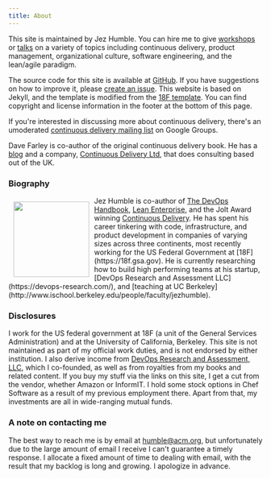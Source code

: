 ```yaml
---
title: About
---
```


This site is maintained by Jez Humble. You can hire me to give [workshops](/about/workshops) or [talks](/about/talks) on a variety of topics including continuous delivery, product management, organizational culture, software engineering, and the lean/agile paradigm.

The source code for this site is available at [GitHub](https://github.com/jezhumble/cdsite). If you have suggestions on how to improve it, please [create an issue](https://github.com/jezhumble/cdsite/issues). This website is based on Jekyll, and the template is modified from the [18F template](https://pages.18f.gov/guides-template/). You can find copyright and license information in the footer at the bottom of this page.

If you're interested in discussing more about continuous delivery, there's an umoderated [continuous delivery mailing list](https://groups.google.com/forum/#!forum/continuousdelivery) on Google Groups.

Dave Farley is co-author of the original continuous delivery book. He has a [blog](http://www.davefarley.net/) and a company, [Continuous Delivery Ltd](http://www.continuous-delivery.co.uk/), that does consulting based out of the UK.

### Biography ###

<img src="/images/jez.jpeg" width="150px" style="padding:10px;float:left;" />
Jez Humble is co-author of <a href="http://www.amazon.com/dp/1942788002?tag=contindelive-20">The DevOps Handbook</a>, <a href="http://www.amazon.com/dp/1449368425?tag=contindelive-20">Lean Enterprise</a>, and the Jolt Award winning <a href="http://www.amazon.com/dp/0321601912?tag=contindelive-20">Continuous Delivery</a>. He has spent his career tinkering with code, infrastructure, and product development in companies of varying sizes across three continents, most recently working for the US Federal Government at [18F](https://18f.gsa.gov). He is currently researching how to build high performing teams at his startup, [DevOps Research and Assessment LLC](https://devops-research.com/), and [teaching at UC Berkeley](http://www.ischool.berkeley.edu/people/faculty/jezhumble).

### Disclosures ###

I work for the US federal government at 18F (a unit of the General Services Administration) and at the University of California, Berkeley. This site is not maintained as part of my official work duties, and is not endorsed by either institution. I also derive income from [DevOps Research and Assessment, LLC](http://devops-research.com/), which I co-founded, as well as from royalties from my books and related content. If you buy my stuff via the links on this site, I get a cut from the vendor, whether Amazon or InformIT. I hold some stock options in Chef Software as a result of my previous employment there. Apart from that, my investments are all in wide-ranging mutual funds.

### A note on contacting me ###

The best way to reach me is by email at humble@acm.org, but unfortunately due to the large amount of email I receive I can't guarantee a timely response. I allocate a fixed amount of time to dealing with email, with the result that my backlog is long and growing. I apologize in advance.

